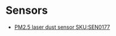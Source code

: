 # Sensors

- [PM2.5 laser dust sensor SKU:SEN0177](https://www.dfrobot.com/wiki/index.php/PM2.5_laser_dust_sensor_SKU:SEN0177)